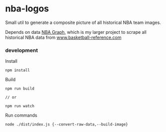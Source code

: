 # nba-logos

Small util to generate a composite picture of all historical NBA team images.

Depends on data [NBA Graph](https://github.com/TGOlson/nba-graph), which is my larger project to scrape all historical NBA data from www.basketball-reference.com

### development

Install

```
npm install
```

Build

```
npm run build

// or

npm run watch
```

Run commands

```
node ./dist/index.js {--convert-raw-data,--build-image}
```
